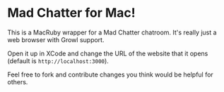 # Mad Chatter for Mac!

This is a MacRuby wrapper for a Mad Chatter chatroom. It's really just a web browser with Growl support.

Open it up in XCode and change the URL of the website that it opens (default is `http://localhost:3000`).

Feel free to fork and contribute changes you think would be helpful for others.